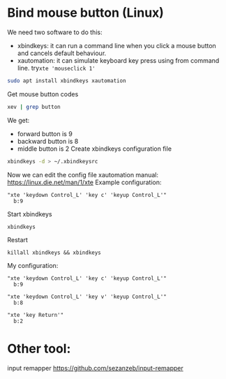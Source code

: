 # Bind mouse button (Linux)
We need two software to do this:
 - xbindkeys: it can run a command line when you click a mouse button and cancels default behaviour.
 - xautomation: it can simulate keyboard key press using from command line. try`xte 'mouseclick 1'`
```bash
sudo apt install xbindkeys xautomation
```
Get mouse button codes
```bash
xev | grep button
```
We get: 
 -  forward button is 9
 - backward button is 8
 - middle button is 2
Create xbindkeys configuration file
```bash
xbindkeys -d > ~/.xbindkeysrc
```
Now we can edit the config file
xautomation manual: https://linux.die.net/man/1/xte
Example configuration: 
```
"xte 'keydown Control_L' 'key c' 'keyup Control_L'"
  b:9
```
Start xbindkeys
```
xbindkeys
```
Restart
```
killall xbindkeys && xbindkeys
```
My configuration:
```
"xte 'keydown Control_L' 'key c' 'keyup Control_L'"
  b:9

"xte 'keydown Control_L' 'key v' 'keyup Control_L'"
  b:8

"xte 'key Return'"
  b:2
```
# Other tool:
input remapper
https://github.com/sezanzeb/input-remapper
